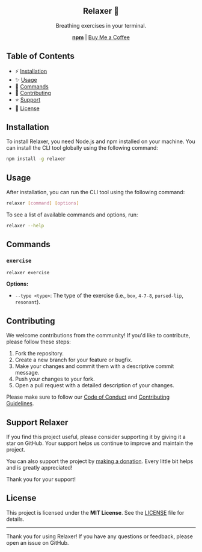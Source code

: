 <div align="center">
  <h2>Relaxer 🎈</h2>
  <p>Breathing exercises in your terminal.</p>
  <a href="https://npmjs.com/package/relaxer"><strong>npm</strong></a> | <a href="https://buymeacoffee.com/remvze">Buy Me a Coffee</a>
</div>

## Table of Contents

- ⚡ [Installation](#installation)
- ✨ [Usage](#usage)
- 🔮 [Commands](#commands)
- 🚧 [Contributing](#contributing)
- ⭐ [Support](#support)
- 📜 [License](#license)

## Installation

To install Relaxer, you need Node.js and npm installed on your machine. You can install the CLI tool globally using the following command:

```bash
npm install -g relaxer
```

## Usage

After installation, you can run the CLI tool using the following command:

```bash
relaxer [command] [options]
```

To see a list of available commands and options, run:

```bash
relaxer --help
```

## Commands

### `exercise`

```bash
relaxer exercise
```

**Options:**

- `--type <type>`: The type of the exercise (i.e., `box`, `4-7-8`, `pursed-lip`, `resonant`).

## Contributing

We welcome contributions from the community! If you'd like to contribute, please follow these steps:

1. Fork the repository.
2. Create a new branch for your feature or bugfix.
3. Make your changes and commit them with a descriptive commit message.
4. Push your changes to your fork.
5. Open a pull request with a detailed description of your changes.

Please make sure to follow our [Code of Conduct](CODE_OF_CONDUCT.md) and [Contributing Guidelines](CONTRIBUTING.md).

## Support Relaxer

If you find this project useful, please consider supporting it by giving it a star on GitHub. Your support helps us continue to improve and maintain the project.

You can also support the project by [making a donation](https://buymeacoffee.com/remvze). Every little bit helps and is greatly appreciated!

Thank you for your support!

## License

This project is licensed under the **MIT License**. See the [LICENSE](LICENSE) file for details.

---

Thank you for using Relaxer! If you have any questions or feedback, please open an issue on GitHub.
